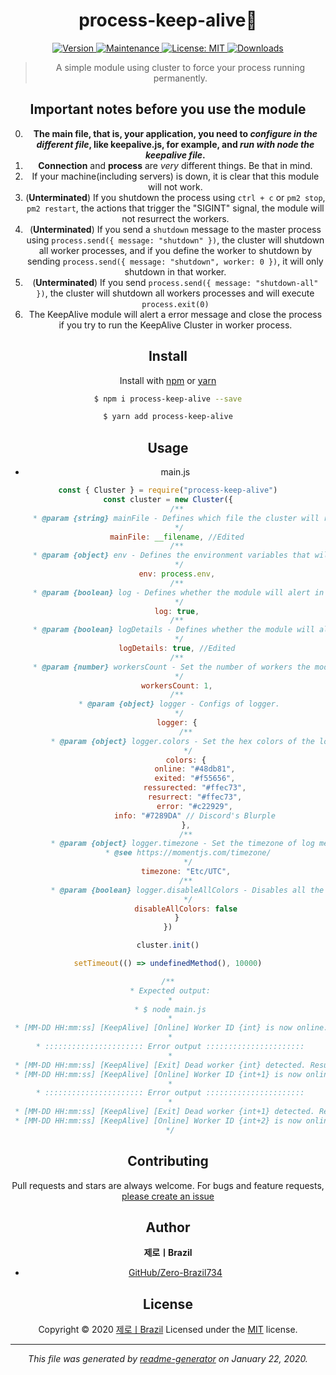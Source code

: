 <center>
    <h1>process-keep-alive📡</h1>
    <p>
        <a href="https://www.npmjs.com/package/process-keep-alive" target="_blank">
            <img alt="Version" src="https://img.shields.io/npm/v/process-keep-alive.svg">
        </a>
        <a href="https://github.com/Zero-Brazil734/process-keep-alive/graphs/commit-activity" target="_blank">
            <img alt="Maintenance" src="https://img.shields.io/badge/Maintained%3F-yes-green.svg" />
        </a>
        <a href="https://github.com/Zero-Brazil734/process-keep-alive/blob/master/LICENSE" target="_blank">
            <img alt="License: MIT" src="https://img.shields.io/github/license/Zero-Brazil734/process-keep-alive" />
        </a>
        <a href="https://npmcharts.com/compare/process-keep-alive?minimal=true" target="_blank">
            <img alt="Downloads" src="https://img.shields.io/npm/dm/process-keep-alive.svg">
        </a>
    </p>
<center>

> A simple module using cluster to force your process running permanently.

## Important notes before you use the module

0. **The main file, that is, your application, you need to _configure in the different file_, like keepalive.js, for example, and _run with node the keepalive file_.**
1. **Connection** and **process** are _very_ different things. Be that in mind.
2. If your machine(including servers) is down, it is clear that this module will not work.
3. (**Unterminated**) If you shutdown the process using `ctrl + c` or `pm2 stop`, `pm2 restart`, the actions that trigger the "SIGINT" signal, the module will not resurrect the workers. 
4. (**Unterminated**) If you send a `shutdown` message to the master process using `process.send({ message: "shutdown" })`, the cluster will shutdown all worker processes, and if you define the worker to shutdown by sending `process.send({ message: "shutdown", worker: 0 })`, it will only shutdown in that worker.
5. (**Unterminated**) If you send `process.send({ message: "shutdown-all" })`, the cluster will shutdown all workers processes and will execute `process.exit(0)`
6. The KeepAlive module will alert a error message and close the process if you try to run the KeepAlive Cluster in worker process.

## Install

Install with [npm](https://www.npmjs.com/) or [yarn](https://yarnpkg.com)

```sh
$ npm i process-keep-alive --save
```

```sh
$ yarn add process-keep-alive
```

## Usage

-   main.js

```js
const { Cluster } = require("process-keep-alive")
const cluster = new Cluster({
    /**
     * @param {string} mainFile - Defines which file the cluster will run. Default: The main property of package.json
     */
    mainFile: __filename, //Edited
    /**
     * @param {object} env - Defines the environment variables that will be used by workers. Default: process.env
     */
    env: process.env,
    /**
     * @param {boolean} log - Defines whether the module will alert in the console if the worker is dead. Default: true
     */
    log: true,
    /**
     * @param {boolean} logDetails - Defines whether the module will alert the console with detailed information about what it is doing. Default: false
     */
    logDetails: true, //Edited
    /**
     * @param {number} workersCount - Set the number of workers the module will create. Default: 1
     */
    workersCount: 1,
    /**
     * @param {object} logger - Configs of logger.
     */
    logger: {
        /**
         * @param {object} logger.colors - Set the hex colors of the log messages.
         */
        colors: {
            online: "#48db81",
            exited: "#f55656",
            ressurected: "#ffec73",
            resurrect: "#ffec73",
            error: "#c22929",
            info: "#7289DA" // Discord's Blurple
        },
        /**
         * @param {object} logger.timezone - Set the timezone of log messages. Default: Etc/UTC. Please see the timezones list at there:
         * @see https://momentjs.com/timezone/
         */
        timezone: "Etc/UTC",
        /**
         * @param {boolean} logger.disableAllColors - Disables all the colors configured by module.
         */
        disableAllColors: false
    }
})

cluster.init()

setTimeout(() => undefinedMethod(), 10000)

/**
 * Expected output:
 *
 * $ node main.js
 *
 * [MM-DD HH:mm:ss] [KeepAlive] [Online] Worker ID {int} is now online.
 *
 * :::::::::::::::::::::: Error output ::::::::::::::::::::::
 *
 * [MM-DD HH:mm:ss] [KeepAlive] [Exit] Dead worker {int} detected. Resurrecting as a new worker.
 * [MM-DD HH:mm:ss] [KeepAlive] [Online] Worker ID {int+1} is now online.
 *
 * :::::::::::::::::::::: Error output ::::::::::::::::::::::
 *
 * [MM-DD HH:mm:ss] [KeepAlive] [Exit] Dead worker {int+1} detected. Resurrecting as a new worker.
 * [MM-DD HH:mm:ss] [KeepAlive] [Online] Worker ID {int+2} is now online.
 */
```

## Contributing

Pull requests and stars are always welcome. For bugs and feature requests, [please create an issue](https://github.com/Zero-Brazil/process-keep-alive/issues)

## Author

**제로ㅣBrazil**

-   [GitHub/Zero-Brazil734](https://github.com/Zero-Brazil734)

## License

Copyright © 2020 [제로ㅣBrazil](#제로ㅣBrazil)
Licensed under the [MIT](LICENSE) license.

---

_This file was generated by [readme-generator](https://github.com/jonschlinkert/readme-generator) on January 22, 2020._
